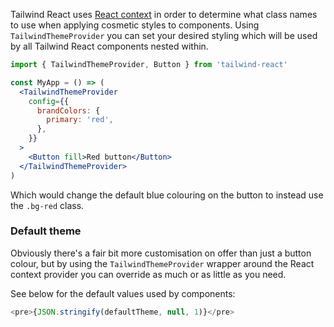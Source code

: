 Tailwind React uses [React context](https://reactjs.org/docs/context.html) in order to determine what class names to use when applying cosmetic styles to components. Using `TailwindThemeProvider` you can set your desired styling which will be used by all Tailwind React components nested within.

```jsx static
import { TailwindThemeProvider, Button } from 'tailwind-react'

const MyApp = () => (
  <TailwindThemeProvider
    config={{
      brandColors: {
        primary: 'red',
      },
    }}
  >
    <Button fill>Red button</Button>
  </TailwindThemeProvider>
)
```

Which would change the default blue colouring on the button to instead use the `.bg-red` class.

### Default theme

Obviously there's a fair bit more customisation on offer than just a button colour, but by using the `TailwindThemeProvider` wrapper around the React context provider you can override as much or as little as you need.

See below for the default values used by components:

```js noeditor
<pre>{JSON.stringify(defaultTheme, null, 1)}</pre>
```
